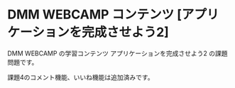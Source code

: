 # DMM WEBCAMP コンテンツ [アプリケーションを完成させよう2]
DMM WEBCAMP の学習コンテンツ アプリケーションを完成させよう2 の課題問題です。

課題4のコメント機能、いいね機能は追加済みです。